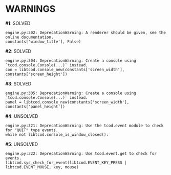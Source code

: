 # WARNINGS

**#1**: SOLVED


    engine.py:302: DeprecationWarning: A renderer should be given, see the online documentation.
    constants['window_title'], False)


**#2**: SOLVED


    engine.py:304: DeprecationWarning: Create a console using `tcod.console.Console(...)` instead.
    con = libtcod.console_new(constants['screen_width'], constants['screen_height'])


**#3**: SOLVED


    engine.py:305: DeprecationWarning: Create a console using `tcod.console.Console(...)` instead.
    panel = libtcod.console_new(constants['screen_width'], constants['panel_height'])


**#4**: UNSOLVED


    engine.py:321: DeprecationWarning: Use the tcod.event module to check for "QUIT" type events.
    while not libtcod.console_is_window_closed():


**#5**: UNSOLVED


    engine.py:322: DeprecationWarning: Use tcod.event.get to check for events.
    libtcod.sys_check_for_event(libtcod.EVENT_KEY_PRESS | libtcod.EVENT_MOUSE, key, mouse)
